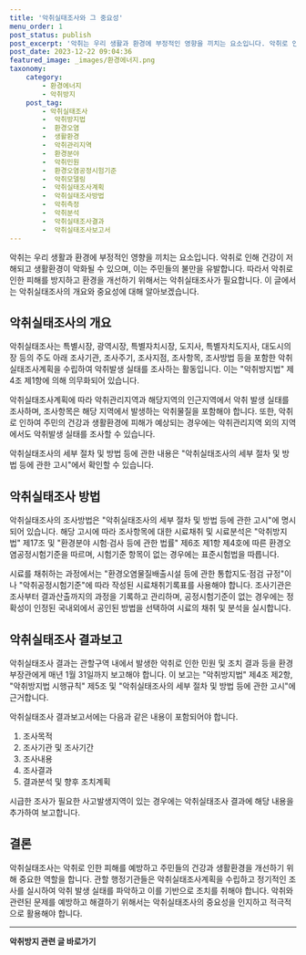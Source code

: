 ```yaml
---
title: '악취실태조사와 그 중요성'
menu_order: 1
post_status: publish
post_excerpt: '악취는 우리 생활과 환경에 부정적인 영향을 끼치는 요소입니다. 악취로 인해 건강이 저해되고 생활환경이 악화될 수 있으며, 이는 주민들의 불만을 유발합니다. 따라서 악취로 인한 피해를 방지하고 환경을 개선하기 위해서는 악취실태조사가 필요합니다. 이 글에서는 악취실태조사의 개요와 중요성에 대해 알아보겠습니다.'
post_date: 2023-12-22 09:04:36
featured_image: _images/환경에너지.png
taxonomy:
    category:
        - 환경에너지
        - 악취방지
    post_tag:
        - 악취실태조사
        -  악취방지법
        -  환경오염
        -  생활환경
        -  악취관리지역
        -  환경분야
        -  악취민원
        -  환경오염공정시험기준
        -  악취모델링
        -  악취실태조사계획
        -  악취실태조사방법
        -  악취측정
        -  악취분석
        -  악취실태조사결과
        -  악취실태조사보고서
---
```



악취는 우리 생활과 환경에 부정적인 영향을 끼치는 요소입니다. 악취로 인해 건강이 저해되고 생활환경이 악화될 수 있으며, 이는 주민들의 불만을 유발합니다. 따라서 악취로 인한 피해를 방지하고 환경을 개선하기 위해서는 악취실태조사가 필요합니다. 이 글에서는 악취실태조사의 개요와 중요성에 대해 알아보겠습니다.

## 악취실태조사의 개요

악취실태조사는 특별시장, 광역시장, 특별자치시장, 도지사, 특별자치도지사, 대도시의 장 등의 주도 아래 조사기관, 조사주기, 조사지점, 조사항목, 조사방법 등을 포함한 악취실태조사계획을 수립하여 악취발생 실태를 조사하는 활동입니다. 이는 "악취방지법" 제4조 제1항에 의해 의무화되어 있습니다.

악취실태조사계획에 따라 악취관리지역과 해당지역의 인근지역에서 악취 발생 실태를 조사하며, 조사항목은 해당 지역에서 발생하는 악취물질을 포함해야 합니다. 또한, 악취로 인하여 주민의 건강과 생활환경에 피해가 예상되는 경우에는 악취관리지역 외의 지역에서도 악취발생 실태를 조사할 수 있습니다.

악취실태조사의 세부 절차 및 방법 등에 관한 내용은 "악취실태조사의 세부 절차 및 방법 등에 관한 고시"에서 확인할 수 있습니다.

## 악취실태조사 방법

악취실태조사의 조사방법은 "악취실태조사의 세부 절차 및 방법 등에 관한 고시"에 명시되어 있습니다. 해당 고시에 따라 조사항목에 대한 시료채취 및 시료분석은 "악취방지법" 제17조 및 "환경분야 시험·검사 등에 관한 법률" 제6조 제1항 제4호에 따른 환경오염공정시험기준을 따르며, 시험기준 항목이 없는 경우에는 표준시험법을 따릅니다.

시료를 채취하는 과정에서는 "환경오염물질배출시설 등에 관한 통합지도·점검 규정"이나 "악취공정시험기준"에 따라 작성된 시료채취기록표를 사용해야 합니다. 조사기관은 조사부터 결과산출까지의 과정을 기록하고 관리하며, 공정시험기준이 없는 경우에는 정확성이 인정된 국내외에서 공인된 방법을 선택하여 시료의 채취 및 분석을 실시합니다.

## 악취실태조사 결과보고

악취실태조사 결과는 관할구역 내에서 발생한 악취로 인한 민원 및 조치 결과 등을 환경부장관에게 매년 1월 31일까지 보고해야 합니다. 이 보고는 "악취방지법" 제4조 제2항, "악취방지법 시행규칙" 제5조 및 "악취실태조사의 세부 절차 및 방법 등에 관한 고시"에 근거합니다.

악취실태조사 결과보고서에는 다음과 같은 내용이 포함되어야 합니다.

1. 조사목적
2. 조사기관 및 조사기간
3. 조사내용
4. 조사결과
5. 결과분석 및 향후 조치계획

시급한 조사가 필요한 사고발생지역이 있는 경우에는 악취실태조사 결과에 해당 내용을 추가하여 보고합니다.

## 결론

악취실태조사는 악취로 인한 피해를 예방하고 주민들의 건강과 생활환경을 개선하기 위해 중요한 역할을 합니다. 관할 행정기관들은 악취실태조사계획을 수립하고 정기적인 조사를 실시하여 악취 발생 실태를 파악하고 이를 기반으로 조치를 취해야 합니다. 악취와 관련된 문제를 예방하고 해결하기 위해서는 악취실태조사의 중요성을 인지하고 적극적으로 활용해야 합니다.
<!-- wp:separator -->
<hr class="wp-block-separator has-alpha-channel-opacity"/>
<!-- /wp:separator -->

<!-- wp:group {"backgroundColor":"base","layout":{"type":"constrained"}} -->
<div class="wp-block-group has-base-background-color has-background"><!-- wp:paragraph {"align":"center","fontSize":"medium"} -->
<p class="has-text-align-center has-large-font-size"><strong>악취방지 관련 글 바로가기</strong></p>
<!-- /wp:paragraph -->


<!-- wp:latest-posts
{"categories":[{"id":35521,"count":19,"description":"","link":"https://uknowlaw.com/category/%ec%95%85%ec%b7%a8%eb%b0%a9%ec%a7%80/","name":"악취방지","slug":"악취방지","taxonomy":"category","parent":0,"meta":[],"_links":{"self":[{"href":"https://uknowlaw.com/wp-json/wp/v2/categories/35521"}],"collection":[{"href":"https://uknowlaw.com/wp-json/wp/v2/categories"}],"about":[{"href":"https://uknowlaw.com/wp-json/wp/v2/taxonomies/category"}],"wp:post_type":[{"href":"https://uknowlaw.com/wp-json/wp/v2/posts?categories=35521"}],"curies":[{"name":"wp","href":"https://api.w.org/{rel}","templated":true}]}}],"postsToShow":100,"excerptLength":28,"postLayout":"grid","columns":2,"featuredImageAlign":"left","featuredImageSizeSlug":"large","fontSize":"small"} /--></div>
<!-- /wp:group -->